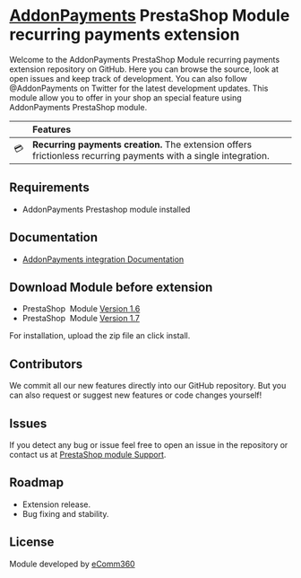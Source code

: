 # [AddonPayments](https://www.addonpayments.com/) PrestaShop Module recurring payments extension

Welcome to the AddonPayments PrestaShop Module recurring payments extension repository on GitHub. Here you can browse the source, look at open issues and keep track of development. You can also follow @AddonPayments on Twitter for the latest development updates. This module allow you to offer in your shop an special feature using AddonPayments PrestaShop module.

<!-- prettier-ignore -->
|       | Features
:---: | :---
💳 | **Recurring payments creation.** The extension offers frictionless recurring payments with a single integration.

## Requirements

* AddonPayments Prestashop module installed

## Documentation

* [AddonPayments integration Documentation](https://desarrolladores.addonpayments.com/guides/XXXXXX.pdf)

## Download Module before extension

* PrestaShop  Module [ Version 1.6 ](https://github.com/ComerciaGP/prestashop/tree/master)
* PrestaShop  Module [ Version 1.7 ](https://github.com/ComerciaGP/prestashop/tree/v1.7)

For installation, upload the zip file an click install.

## Contributors 

We commit all our new features directly into our GitHub repository. But you can also request or suggest new features or code changes yourself! 

## Issues

If you detect any bug or issue feel free to open an issue in the repository or contact us at [PrestaShop module Support](addons@ecomm360.es).

## Roadmap

* Extension release.
* Bug fixing and stability.

## License

Module developed by [eComm360](www.ecomm360.es)
